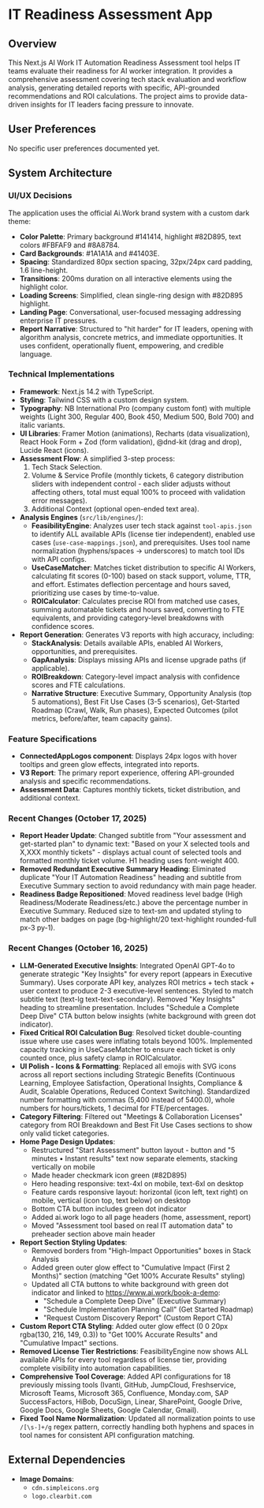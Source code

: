 # IT Readiness Assessment App

## Overview
This Next.js AI Work IT Automation Readiness Assessment tool helps IT teams evaluate their readiness for AI worker integration. It provides a comprehensive assessment covering tech stack evaluation and workflow analysis, generating detailed reports with specific, API-grounded recommendations and ROI calculations. The project aims to provide data-driven insights for IT leaders facing pressure to innovate.

## User Preferences
No specific user preferences documented yet.

## System Architecture

### UI/UX Decisions
The application uses the official Ai.Work brand system with a custom dark theme:
- **Color Palette**: Primary background #141414, highlight #82D895, text colors #FBFAF9 and #8A8784.
- **Card Backgrounds**: #1A1A1A and #41403E.
- **Spacing**: Standardized 80px section spacing, 32px/24px card padding, 1.6 line-height.
- **Transitions**: 200ms duration on all interactive elements using the highlight color.
- **Loading Screens**: Simplified, clean single-ring design with #82D895 highlight.
- **Landing Page**: Conversational, user-focused messaging addressing enterprise IT pressures.
- **Report Narrative**: Structured to "hit harder" for IT leaders, opening with algorithm analysis, concrete metrics, and immediate opportunities. It uses confident, operationally fluent, empowering, and credible language.

### Technical Implementations
- **Framework**: Next.js 14.2 with TypeScript.
- **Styling**: Tailwind CSS with a custom design system.
- **Typography**: NB International Pro (company custom font) with multiple weights (Light 300, Regular 400, Book 450, Medium 500, Bold 700) and italic variants.
- **UI Libraries**: Framer Motion (animations), Recharts (data visualization), React Hook Form + Zod (form validation), @dnd-kit (drag and drop), Lucide React (icons).
- **Assessment Flow**: A simplified 3-step process:
    1.  Tech Stack Selection.
    2.  Volume & Service Profile (monthly tickets, 6 category distribution sliders with independent control - each slider adjusts without affecting others, total must equal 100% to proceed with validation error messages).
    3.  Additional Context (optional open-ended text area).
- **Analysis Engines** (`src/lib/engines/`):
    -   **FeasibilityEngine**: Analyzes user tech stack against `tool-apis.json` to identify ALL available APIs (license tier independent), enabled use cases (`use-case-mappings.json`), and prerequisites. Uses tool name normalization (hyphens/spaces → underscores) to match tool IDs with API configs.
    -   **UseCaseMatcher**: Matches ticket distribution to specific AI Workers, calculating fit scores (0-100) based on stack support, volume, TTR, and effort. Estimates deflection percentage and hours saved, prioritizing use cases by time-to-value.
    -   **ROICalculator**: Calculates precise ROI from matched use cases, summing automatable tickets and hours saved, converting to FTE equivalents, and providing category-level breakdowns with confidence scores.
- **Report Generation**: Generates V3 reports with high accuracy, including:
    -   **StackAnalysis**: Details available APIs, enabled AI Workers, opportunities, and prerequisites.
    -   **GapAnalysis**: Displays missing APIs and license upgrade paths (if applicable).
    -   **ROIBreakdown**: Category-level impact analysis with confidence scores and FTE calculations.
    -   **Narrative Structure**: Executive Summary, Opportunity Analysis (top 5 automations), Best Fit Use Cases (3-5 scenarios), Get-Started Roadmap (Crawl, Walk, Run phases), Expected Outcomes (pilot metrics, before/after, team capacity gains).

### Feature Specifications
-   **ConnectedAppLogos component**: Displays 24px logos with hover tooltips and green glow effects, integrated into reports.
-   **V3 Report**: The primary report experience, offering API-grounded analysis and specific recommendations.
-   **Assessment Data**: Captures monthly tickets, ticket distribution, and additional context.

### Recent Changes (October 17, 2025)
-   **Report Header Update**: Changed subtitle from "Your assessment and get-started plan" to dynamic text: "Based on your X selected tools and X,XXX monthly tickets" - displays actual count of selected tools and formatted monthly ticket volume. H1 heading uses font-weight 400.
-   **Removed Redundant Executive Summary Heading**: Eliminated duplicate "Your IT Automation Readiness" heading and subtitle from Executive Summary section to avoid redundancy with main page header.
-   **Readiness Badge Repositioned**: Moved readiness level badge (High Readiness/Moderate Readiness/etc.) above the percentage number in Executive Summary. Reduced size to text-sm and updated styling to match other badges on page (bg-highlight/20 text-highlight rounded-full px-3 py-1).

### Recent Changes (October 16, 2025)
-   **LLM-Generated Executive Insights**: Integrated OpenAI GPT-4o to generate strategic "Key Insights" for every report (appears in Executive Summary). Uses corporate API key, analyzes ROI metrics + tech stack + user context to produce 2-3 executive-level sentences. Styled to match subtitle text (text-lg text-text-secondary). Removed "Key Insights" heading to streamline presentation. Includes "Schedule a Complete Deep Dive" CTA button below insights (white background with green dot indicator).
-   **Fixed Critical ROI Calculation Bug**: Resolved ticket double-counting issue where use cases were inflating totals beyond 100%. Implemented capacity tracking in UseCaseMatcher to ensure each ticket is only counted once, plus safety clamp in ROICalculator.
-   **UI Polish - Icons & Formatting**: Replaced all emojis with SVG icons across all report sections including Strategic Benefits (Continuous Learning, Employee Satisfaction, Operational Insights, Compliance & Audit, Scalable Operations, Reduced Context Switching). Standardized number formatting with commas (5,400 instead of 5400.0), whole numbers for hours/tickets, 1 decimal for FTE/percentages.
-   **Category Filtering**: Filtered out "Meetings & Collaboration Licenses" category from ROI Breakdown and Best Fit Use Cases sections to show only valid ticket categories.
-   **Home Page Design Updates**: 
    - Restructured "Start Assessment" button layout - button and "5 minutes • Instant results" text now separate elements, stacking vertically on mobile
    - Made header checkmark icon green (#82D895)
    - Hero heading responsive: text-4xl on mobile, text-6xl on desktop
    - Feature cards responsive layout: horizontal (icon left, text right) on mobile, vertical (icon top, text below) on desktop
    - Bottom CTA button includes green dot indicator
    - Added ai.work logo to all page headers (home, assessment, report)
    - Moved "Assessment tool based on real IT automation data" to preheader section above main header
-   **Report Section Styling Updates**:
    - Removed borders from "High-Impact Opportunities" boxes in Stack Analysis
    - Added green outer glow effect to "Cumulative Impact (First 2 Months)" section (matching "Get 100% Accurate Results" styling)
    - Updated all CTA buttons to white background with green dot indicator and linked to https://www.ai.work/book-a-demo:
      - "Schedule a Complete Deep Dive" (Executive Summary)
      - "Schedule Implementation Planning Call" (Get Started Roadmap)
      - "Request Custom Discovery Report" (Custom Report CTA)
-   **Custom Report CTA Styling**: Added outer glow effect (0 0 20px rgba(130, 216, 149, 0.3)) to "Get 100% Accurate Results" and "Cumulative Impact" sections.
-   **Removed License Tier Restrictions**: FeasibilityEngine now shows ALL available APIs for every tool regardless of license tier, providing complete visibility into automation capabilities.
-   **Comprehensive Tool Coverage**: Added API configurations for 18 previously missing tools (Ivanti, GitHub, JumpCloud, Freshservice, Microsoft Teams, Microsoft 365, Confluence, Monday.com, SAP SuccessFactors, HiBob, DocuSign, Linear, SharePoint, Google Drive, Google Docs, Google Sheets, Google Calendar, Gmail).
-   **Fixed Tool Name Normalization**: Updated all normalization points to use `/[\s-]+/g` regex pattern, correctly handling both hyphens and spaces in tool names for consistent API configuration matching.

## External Dependencies
-   **Image Domains**:
    -   `cdn.simpleicons.org`
    -   `logo.clearbit.com`